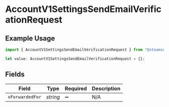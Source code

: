# AccountV1SettingsSendEmailVerificationRequest

## Example Usage

```typescript
import { AccountV1SettingsSendEmailVerificationRequest } from "@steamsets/client-ts/models/operations";

let value: AccountV1SettingsSendEmailVerificationRequest = {};
```

## Fields

| Field              | Type               | Required           | Description        |
| ------------------ | ------------------ | ------------------ | ------------------ |
| `xForwardedFor`    | *string*           | :heavy_minus_sign: | N/A                |